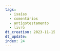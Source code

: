 ```yaml
---
tags:
  - isaías
  - comentários
  - antigotestamento
  - livro
dt_creation: 2023-11-15
dt_update: 
index: 24
---
```

